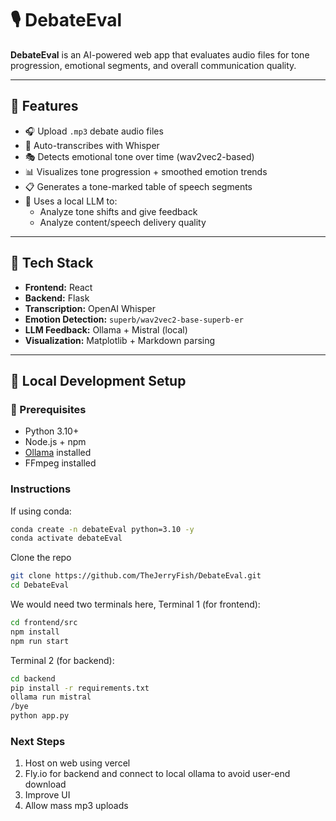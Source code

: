 # 🎙️ DebateEval

**DebateEval** is an AI-powered web app that evaluates audio files for tone progression, emotional segments, and overall communication quality.

---

## 🚀 Features

- 🎧 Upload `.mp3` debate audio files
- 📝 Auto-transcribes with Whisper
- 🎭 Detects emotional tone over time (wav2vec2-based)
- 📊 Visualizes tone progression + smoothed emotion trends
- 📋 Generates a tone-marked table of speech segments
- 🧠 Uses a local LLM to:
  - Analyze tone shifts and give feedback
  - Analyze content/speech delivery quality

---


## 🧩 Tech Stack

- **Frontend:** React
- **Backend:** Flask
- **Transcription:** OpenAI Whisper
- **Emotion Detection:** `superb/wav2vec2-base-superb-er`
- **LLM Feedback:** Ollama + Mistral (local)
- **Visualization:** Matplotlib + Markdown parsing

---

## 🧪 Local Development Setup

### 🔧 Prerequisites
- Python 3.10+
- Node.js + npm
- [Ollama](https://ollama.com) installed
- FFmpeg installed

### Instructions
If using conda:
```bash
conda create -n debateEval python=3.10 -y
conda activate debateEval
```

Clone the repo
```bash
git clone https://github.com/TheJerryFish/DebateEval.git
cd DebateEval
```
We would need two terminals here,
Terminal 1 (for frontend):
```bash
cd frontend/src
npm install
npm run start
```
Terminal 2 (for backend):
```bash
cd backend
pip install -r requirements.txt
ollama run mistral
/bye
python app.py
```

### Next Steps
1. Host on web using vercel
2. Fly.io for backend and connect to local ollama to avoid user-end download
3. Improve UI
4. Allow mass mp3 uploads